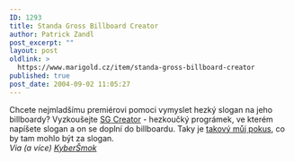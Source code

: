 ```yaml
---
ID: 1293
title: Standa Gross Billboard Creator
author: Patrick Zandl
post_excerpt: ""
layout: post
oldlink: >
  https://www.marigold.cz/item/standa-gross-billboard-creator
published: true
post_date: 2004-09-02 11:05:27
---
```

<p>
Chcete nejmladšímu premiérovi pomoci vymyslet hezký slogan na jeho billboardy? Vyzkoušejte <a href="http://vembloud.wz.cz">SG Creator</a> - hezkoučký prográmek, ve kterém napíšete slogan a on se doplní do billboardu. Taky je <a href="http://vembloud.wz.cz/standa.php?id=2595">takový můj pokus</a>, co by tam mohlo být za slogan. <br/><i>Via (a více) <a href="http://blog.vozovna.cz/1093979834-grossuv-promysleny-marketing-dostava-na-internetu-zabrat.html">KyberŠmok</a></i>
</p>
